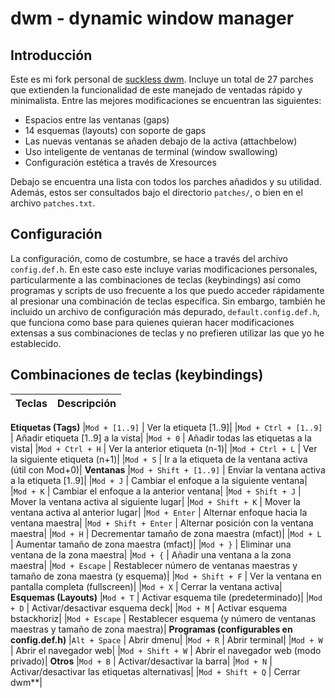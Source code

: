 # dwm - dynamic window manager

## Introducción

Este es mi fork personal de [suckless
dwm](https://dwm.suckless.org/). Incluye un total de 27
parches que extienden la funcionalidad de este manejado de
ventadas rápido y minimalista. Entre las mejores
modificaciones se encuentran las siguientes:

- Espacios entre las ventanas (gaps)
- 14 esquemas (layouts) con soporte de gaps
- Las nuevas ventanas se añaden debajo de la activa
  (attachbelow)
- Uso inteligente de ventanas de terminal (window swallowing)
- Configuración estética a través de Xresources

Debajo se encuentra una lista con todos los parches añadidos
y su utilidad. Además, estos ser consultados bajo el
directorio `patches/`, o bien en el archivo `patches.txt`.

## Configuración

La configuración, como de costumbre, se hace a través del
archivo `config.def.h`. En este caso este incluye varias
modificaciones personales, particularmente a las
combinaciones de teclas (keybindings) así como programas y
scripts de uso frecuente a los que puedo acceder rápidamente
al presionar una combinación de teclas específica. Sin
embargo, también he incluido un archivo de configuración más
depurado, `default.config.def.h`, que funciona como base
para quienes quieran hacer modificaciones extensas a sus
combinaciones de teclas y no prefieren utilizar las que yo
he establecido.

## Combinaciones de teclas (keybindings)
| Teclas | Descripción |
|--|--|
**Etiquetas (Tags)**
|`Mod + [1..9]`         |   Ver la etiqueta [1..9]|
|`Mod + Ctrl + [1..9]`  |   Añadir etiqueta [1..9] a la vista|
|`Mod + 0`              |   Añadir todas las etiquetas a la vista|
|`Mod + Ctrl + H`       |   Ver la anterior etiqueta (n-1)|
|`Mod + Ctrl + L`       |   Ver la siguiente etiqueta (n+1)|
|`Mod + S`              |   Ir a la etiqueta de la ventana activa (útil con Mod+0)|
**Ventanas**
|`Mod + Shift + [1..9]` |   Enviar la ventana activa a la etiqueta [1..9]|
|`Mod + J`              |   Cambiar el enfoque a la siguiente ventana|
|`Mod + K`              |   Cambiar el enfoque a la anterior ventana|
|`Mod + Shift + J`      |   Mover la ventana activa al siguiente lugar|
|`Mod + Shift + K`      |   Mover la ventana activa al anterior lugar|
|`Mod + Enter`          |   Alternar enfoque hacia la ventana maestra|
|`Mod + Shift + Enter`  |   Alternar posición con la ventana maestra|
|`Mod + H`              |   Decrementar tamaño de zona maestra (mfact)|
|`Mod + L`              |   Aumentar tamaño de zona maestra (mfact)|
|`Mod + }`              |   Eliminar una ventana de la zona maestra|
|`Mod + {`              |   Añadir una ventana a la zona maestra|
|`Mod + Escape`         |   Restablecer número de ventanas maestras y tamaño de zona maestra (y esquema)|
|`Mod + Shift + F`      |   Ver la ventana en pantalla completa (fullscreen)|
|`Mod + X`              |   Cerrar la ventana activa|
**Esquemas (Layouts)**
|`Mod + T`              |   Activar esquema tile (predeterminado)|
|`Mod + D`              |   Activar/desactivar esquema deck|
|`Mod + M`              |   Activar esquema bstackhoriz|
|`Mod + Escape`         |   Restablecer esquema (y número de ventanas maestras y tamaño de zona maestra)|
**Programas (configurables en config.def.h)**
|`Alt + Space`          |   Abrir dmenu|
|`Mod + R`              |   Abrir terminal|
|`Mod + W`              |   Abrir el navegador web|
|`Mod + Shift + W`      |   Abrir el navegador web (modo privado)|
**Otros**
|`Mod + B`              |   Activar/desactivar la barra|
|`Mod + N`              |   Activar/desactivar las etiquetas alternativas|
|`Mod + Shift + Q`      |   Cerrar dwm\*\*|
